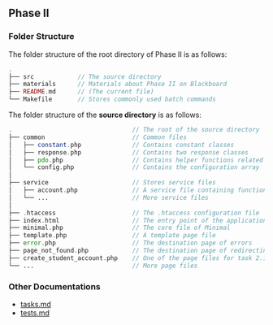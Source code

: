 ## Phase II

### Folder Structure

The folder structure of the root directory of Phase II is as follows:

```php
.
├── src            // The source directory
├── materials      // Materials about Phase II on Blackboard
├── README.md      // (The current file)
└── Makefile       // Stores commonly used batch commands

```

The folder structure of the **source directory** is as follows:

```php
.                                 // The root of the source directory
├── common                        // Common files
│   ├── constant.php              // Contains constant classes
│   ├── response.php              // Contains two response classes
│   ├── pdo.php                   // Contains helper functions related to PDO
│   └── config.php                // Contains the configuration array
│
├── service                       // Stores service files
│   ├── account.php               // A service file containing functions related to accounts
│   └── ...                       // More service files
│
├── .htaccess                     // The .htaccess configuration file 
├── index.html                    // The entry point of the application
├── minimal.php                   // The core file of Minimal
├── template.php                  // A template page file
├── error.php                     // The destination page of errors
├── page_not_found.php            // The destination page of redirecting not-found pages
├── create_student_account.php    // One of the page files for task 2.1
└── ...                           // More page files
```

### Other Documentations

- [tasks.md](docs/tasks.md)
- [tests.md](docs/tests.md)